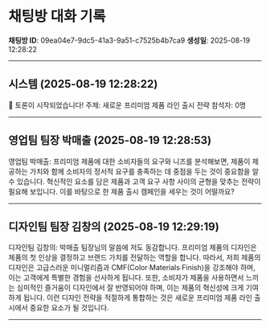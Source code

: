 # 채팅방 대화 기록

**채팅방 ID**: 09ea04e7-9dc5-41a3-9a51-c7525b4b7ca9
**생성일**: 2025-08-19 12:28:22

---

## 시스템 (2025-08-19 12:28:22)

🚀 토론이 시작되었습니다!
주제: 새로운 프리미엄 제품 라인 출시 전략
참석자: 0명

---

## 영업팀 팀장 박매출 (2025-08-19 12:28:53)

영업팀 박매출: 프리미엄 제품에 대한 소비자들의 요구와 니즈를 분석해보면, 제품이 제공하는 가치와 함께 소비자의 정서적 요구를 충족하는 데 중점을 두는 것이 중요함을 알 수 있습니다. 혁신적인 요소를 담은 제품과 고객 요구 사항 사이의 균형을 맞추는 전략이 필요해 보입니다. 이를 바탕으로 한 제품 출시 캠페인을 세우는 것이 어떨까요?

---

## 디자인팀 팀장 김창의 (2025-08-19 12:29:19)

디자인팀 김창의: 박매출 팀장님의 말씀에 저도 동감합니다. 프리미엄 제품의 디자인은 제품의 첫 인상을 결정하고 브랜드 가치를 전달하는 역할을 합니다. 따라서, 저희 제품의 디자인은 고급스러운 미니멀리즘과 CMF(Color∙Materials∙Finish)을 강조해야 하며, 이는 고객에게 특별한 경험을 선사하게 됩니다. 또한, 소비자가 제품을 사용하면서 느끼는 심미적인 즐거움이 디자인에서 잘 반영되어야 하며, 이는 제품의 혁신성에 크게 기여하게 됩니다. 이런 디자인 전략을 적절하게 통합하는 것은 새로운 프리미엄 제품 라인 출시에서 중요한 요소가 될 것입니다.

---


